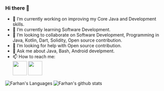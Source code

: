 ### Hi there 👋

<!--
**kaliappan01/kaliappan01** is a ✨ _special_ ✨ repository because its `README.md` (this file) appears on your GitHub profile.
-->

- 🔭 I’m currently working on improving my Core Java and Development skills.
- 🌱 I’m currently learning Software Development.
- 👯 I’m looking to collaborate on Software Development, Programming in Java, Kotlin, Dart, Solidity, Open source contribution.
- 🤔 I’m looking for help with Open source contribution.
- 💬 Ask me about Java, Bash, Android develpment.
- 📫 How to reach me:   
<a href="https://www.hackerrank.com/mfarhanhyd5?" target="_blank"><img src="https://cdn.worldvectorlogo.com/logos/hackerrank.svg" height="45px" width="45px" /></a>
<a href="https://www.linkedin.com/in/farhan-hyderabadwale/" target="_blank"><img src="https://cdn.worldvectorlogo.com/logos/linkedin-icon-2.svg" height="45px" width="45px" /></a>

![Farhan's Languages](https://github-readme-stats.alexxxdev.vercel.app/api/top-langs/?username=Farhan-hyd&layout=compact&theme=buefy&hide=CSS,Dockerfile)
![Farhan's github stats](https://github-readme-stats.vercel.app/api?username=Farhan-hyd&show_icons=true&theme=buefy&hide_border=true)
